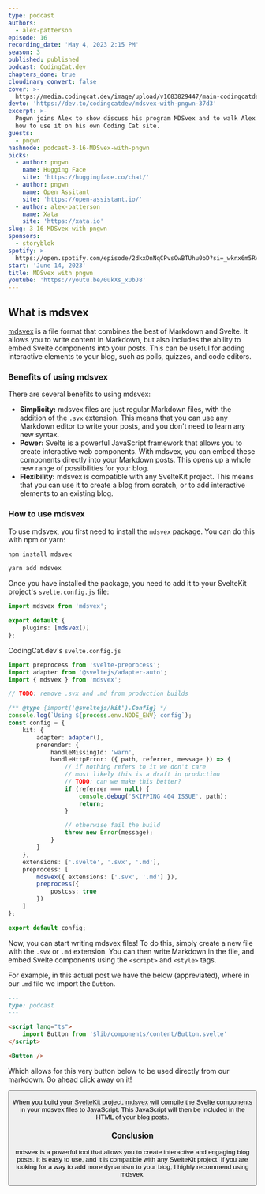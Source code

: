 ```yaml
---
type: podcast
authors:
  - alex-patterson
episode: 16
recording_date: 'May 4, 2023 2:15 PM'
season: 3
published: published
podcast: CodingCat.dev
chapters_done: true
cloudinary_convert: false
cover: >-
  https://media.codingcat.dev/image/upload/v1683829447/main-codingcatdev-photo/MDSvex-with-pngwn.jpg
devto: 'https://dev.to/codingcatdev/mdsvex-with-pngwn-37d3'
excerpt: >-
  Pngwn joins Alex to show discuss his program MDSvex and to walk Alex through
  how to use it on his own Coding Cat site.
guests:
  - pngwn
hashnode: podcast-3-16-MDSvex-with-pngwn
picks:
  - author: pngwn
    name: Hugging Face
    site: 'https://huggingface.co/chat/'
  - author: pngwn
    name: Open Assitant
    site: 'https://open-assistant.io/'
  - author: alex-patterson
    name: Xata
    site: 'https://xata.io'
slug: 3-16-MDSvex-with-pngwn
sponsors:
  - storyblok
spotify: >-
  https://open.spotify.com/episode/2dkxDnNqCPvsOwBTUhu0bD?si=_wknx6m5RVa4r1q0uTyvew
start: 'June 14, 2023'
title: MDSvex with pngwn
youtube: 'https://youtu.be/0ukXs_xUbJ8'
---
```


<script lang="ts">
	import Button from '$lib/components/content/Button.svelte'
</script>

## What is mdsvex

[mdsvex](https://mdsvex.pngwn.io/) is a file format that combines the best of Markdown and Svelte. It allows you to write content in Markdown, but also includes the ability to embed Svelte components into your posts. This can be useful for adding interactive elements to your blog, such as polls, quizzes, and code editors.

### Benefits of using mdsvex

There are several benefits to using mdsvex:

- **Simplicity:** mdsvex files are just regular Markdown files, with the addition of the `.svx` extension. This means that you can use any Markdown editor to write your posts, and you don't need to learn any new syntax.
- **Power:** Svelte is a powerful JavaScript framework that allows you to create interactive web components. With mdsvex, you can embed these components directly into your Markdown posts. This opens up a whole new range of possibilities for your blog.
- **Flexibility:** mdsvex is compatible with any SvelteKit project. This means that you can use it to create a blog from scratch, or to add interactive elements to an existing blog.

### How to use mdsvex

To use mdsvex, you first need to install the `mdsvex` package. You can do this with npm or yarn:

```sh
npm install mdsvex
```

```sh
yarn add mdsvex
```

Once you have installed the package, you need to add it to your SvelteKit project's `svelte.config.js` file:

```ts
import mdsvex from 'mdsvex';

export default {
	plugins: [mdsvex()]
};
```

CodingCat.dev's `svelte.config.js`

```ts
import preprocess from 'svelte-preprocess';
import adapter from '@sveltejs/adapter-auto';
import { mdsvex } from 'mdsvex';

// TODO: remove .svx and .md from production builds

/** @type {import('@sveltejs/kit').Config} */
console.log(`Using ${process.env.NODE_ENV} config`);
const config = {
	kit: {
		adapter: adapter(),
		prerender: {
			handleMissingId: 'warn',
			handleHttpError: ({ path, referrer, message }) => {
				// if nothing refers to it we don't care
				// most likely this is a draft in production
				// TODO: can we make this better?
				if (referrer === null) {
					console.debug('SKIPPING 404 ISSUE', path);
					return;
				}

				// otherwise fail the build
				throw new Error(message);
			}
		}
	},
	extensions: ['.svelte', '.svx', '.md'],
	preprocess: [
		mdsvex({ extensions: ['.svx', '.md'] }),
		preprocess({
			postcss: true
		})
	]
};

export default config;
```

Now, you can start writing mdsvex files! To do this, simply create a new file with the `.svx` or `.md` extension. You can then write Markdown in the file, and embed Svelte components using the `<script>` and `<style>` tags.

For example, in this actual post we have the below (appreviated), where in our `.md` file we import the `Button`.

```md
---
type: podcast
---

<script lang="ts">
	import Button from '$lib/components/content/Button.svelte'
</script>

<Button />
```

Which allows for this very button below to be used directly from our markdown. Go ahead click away on it!

<Button />

When you build your [SvelteKit](https://kit.svelte.dev/) project, [mdsvex](https://mdsvex.pngwn.io/) will compile the Svelte components in your mdsvex files to JavaScript. This JavaScript will then be included in the HTML of your blog posts.

### Conclusion

mdsvex is a powerful tool that allows you to create interactive and engaging blog posts. It is easy to use, and it is compatible with any SvelteKit project. If you are looking for a way to add more dynamism to your blog, I highly recommend using mdsvex.

